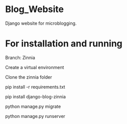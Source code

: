 # Blog_Website
Django website for microblogging.

# For installation and running

Branch: Zinnia

Create a virtual environment

Clone the zinnia folder

pip install -r requirements.txt

pip install django-blog-zinnia

python manage.py migrate

python manage.py runserver
